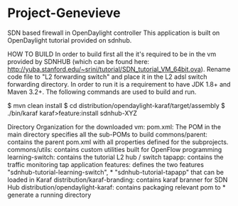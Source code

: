 # Project-Genevieve
SDN based firewall in OpenDaylight controller
This application is built on OpenDaylight tutorial provided on sdnhub.

HOW TO BUILD
In order to build first all the it's required to be in the vm provided by SDNHUB (which can be found here: http://yuba.stanford.edu/~srini/tutorial/SDN_tutorial_VM_64bit.ova). Rename code file to "L2 forwarding switch" and place it in the L2 adsl switch forwarding directory. In order to run it is a requirement to have JDK 1.8+ and Maven 3.2+. The following commands are used to build and run.

$ mvn clean install
$ cd distribution/opendaylight-karaf/target/assembly
$ ./bin/karaf
karaf>feature:install sdnhub-XYZ

Directory Organization for the downloaded vm:
pom.xml: The POM in the main directory specifies all the sub-POMs to build
commons/parent: contains the parent pom.xml with all properties defined for the subprojects.
commons/utils: contains custom utilities built for OpenFlow programming
learning-switch: contains the tutorial L2 hub / switch
tapapp: contains the traffic monitoring tap application
features: defines the two features "sdnhub-tutorial-learning-switch", * "sdnhub-tutorial-tapapp" that can be loaded in Karaf
distribution/karaf-branding: contains karaf branner for SDN Hub
distribution/opendaylight-karaf: contains packaging relevant pom to * generate a running directory
